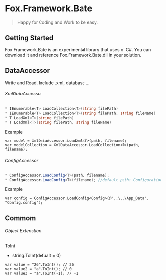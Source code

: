 # Fox.Framework.Bate
> Happy for Coding and Work to be easy.

## Getting Started
Fox.Framework.Bate is an experimental library that uses of C#. 
You can download it and reference Fox.Framework.Bate.dll in your solution.


## DataAccessor
Write and Read. Include .xml, database ... 

###### XmlDataAccessor
```csharp
* IEnumerable<T> LoadCollection<T>(string filePath)
* IEnumerable<T> LoadCollection<T>(string filePath, string fileName)
* T LoadXml<T>(string filePath)
* T LoadXml<T>(string filePath, string fileName)
```
Example
```cssharp
var model = XmlDataAccessor.LoadXml<T>(path, filename);
var modelCollection = XmlDataAccessor.LoadCollection<T>(path, filename);
```

###### ConfigAccessor
```csharp
* ConfigAccessor.LoadConfig<T>(path, filename);
* ConfigAccessor.LoadConfig<T>(filename); //default path: Configurations\
```
Example
```cssharp
var config = ConfigAccessor.LoadConfig<Config>(@"..\..\App_Data", "Config.config");
```


## Commom

###### Object Extenstion
ToInt
* string.ToInt(defualt = 0)
```cssharp
var value = "26".ToInt(); // 26
var value2 = "a".ToInt(); // 0
var value3 = "a".ToInt(-1); // -1
```
